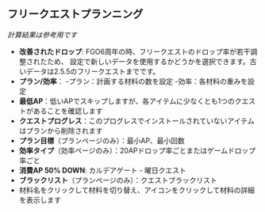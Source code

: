 ## フリークエストプランニング

*計算結果は参考用です*
- **改善されたドロップ**: FGO6周年の時、フリークエストのドロップ率が若干調整されたため、
設定で新しいデータを使用するかどうかを選択できます。古いデータは2.5.5のフリークエストまでです。
- **プラン/効率**：
   -プラン：計画する材料の数を設定
   -効率：各材料の重みを設定
- **最低AP**：低いAPでスキップしますが、各アイテムに少なくとも1つのクエストがあることを確認します
- **クエストプログレス**：このプログレスでインストールされていないアイテムはプランから削除されます
- **プラン目標**（プランページのみ）：最小AP、最小回数
- **効率タイプ**（効率ページのみ）：20APドロップ率ごとまたはゲームドロップ率ごと
- **消費AP 50% DOWN**: カルデアゲート - 曜日クエスト
- **ブラックリスト**（プランページのみ）：クエストブラックリスト
- 材料名をクリックして材料を切り替え、アイコンをクリックして材料の詳細を表示します
